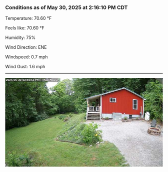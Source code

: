 ### Conditions as of May 30, 2025 at 2:16:10 PM CDT 

Temperature: 70.60 &deg;F

Feels like: 70.60 &deg;F

Humidity: 75%

Wind Direction: ENE

Windspeed: 0.7 mph

Wind Gust: 1.6 mph

---

<img src="./images/latest.jpeg"/>

